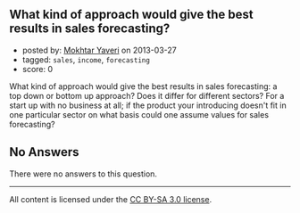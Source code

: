 ## What kind of approach would give the best results in sales forecasting?

- posted by: [Mokhtar Yaveri](https://stackexchange.com/users/-1/25652-mokhtar-yaveri) on 2013-03-27
- tagged: `sales`, `income`, `forecasting`
- score: 0

What kind of approach would give the best results in sales forecasting: a top down or bottom up approach? Does it differ for different sectors? For a start up with no business at all; if the product your introducing doesn't fit in one particular sector on what basis could one assume values for sales forecasting?

## No Answers

There were no answers to this question.


---

All content is licensed under the [CC BY-SA 3.0 license](https://creativecommons.org/licenses/by-sa/3.0/).
